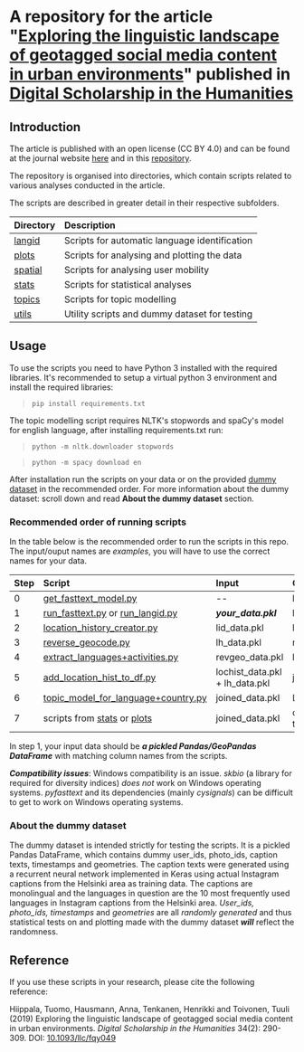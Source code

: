 # A repository for the article "[Exploring the linguistic landscape of geotagged social media content in urban environments](https://doi.org/10.1093/llc/fqy049)" published in [Digital Scholarship in the Humanities](https://academic.oup.com/dsh)

## Introduction

The article is published with an open license (CC BY 4.0) and can be found at the journal website [here](https://doi.org/10.1093/llc/fqy049) and in this [repository](hiippala-etal-2018.pdf).

The repository is organised into directories, which contain scripts related to various analyses conducted in the article.

The scripts are described in greater detail in their respective subfolders.

| Directory | Description |
| :-------- | :---------- |
| [langid](langid)   | Scripts for automatic language identification |
| [plots](plots) | Scripts for analysing and plotting the data |
| [spatial](spatial) | Scripts for analysing user mobility |
| [stats](stats) | Scripts for statistical analyses |
| [topics](topics) | Scripts for topic modelling |
| [utils](utils) | Utility scripts and dummy dataset for testing |

## Usage

To use the scripts you need to have Python 3 installed with the required libraries. It's recommended to setup a virtual python 3 environment and install the required libraries:
>`pip install requirements.txt`

The topic modelling script requires NLTK's stopwords and spaCy's model for english language, after installing requirements.txt run:
>`python -m nltk.downloader stopwords`

>`python -m spacy download en`

After installation run the scripts on your data or on the provided [dummy dataset](utils/dummydata.pkl) in the recommended order. For more information about the dummy dataset: scroll down and read **About the dummy dataset** section. 


### Recommended order of running scripts
In the table below is the recommended order to run the scripts in this repo. The input/ouput names are _examples_, you will have to use the correct names for your data.

| Step | Script | Input | Output |
|:---|:---|:---|:---|
|0|[get_fasttext_model.py](/utils/get_fasttext_model.py)|--|langid/models/lid.176.bin|
|1|[run_fasttext.py](/langid/run_fasttext.py) or [run_langid.py](langid/run_langid.py)|___your_data.pkl___|lid_data.pkl|
|2|[location_history_creator.py](/spatial/location_history_creator.py)|lid_data.pkl|lh_data.pkl|
|3|[reverse_geocode.py](/spatial/reverse_geocode.py)|lh_data.pkl|revgeo_data.pkl|
|4|[extract_languages+activities.py](/spatial/extract_languages+activities.py)|revgeo_data.pkl|lochist_data.pkl|
|5|[add_location_hist_to_df.py](/utils/add_location_hist_to_df.py)|lochist_data.pkl + lh_data.pkl|joined_data.pkl|
|6|[topic_model_for_language+country.py](/topics/topic_model_for_language+country.py)|joined_data.pkl|LaTex table|
|7|scripts from [stats](/stats) or [plots](/plots)|joined_data.pkl|outputs vary (images, text)|

In step 1, your input data should be ___a pickled Pandas/GeoPandas DataFrame___ with matching column names from the scripts. 

___Compatibility issues___: Windows compatibility is an issue. _skbio_ (a library for required for diversity indices) _does not_ work on Windows operating systems. _pyfasttext_ and its dependencies (mainly _cysignals_) can be difficult to get to work on Windows operating systems.

### About the dummy dataset

The dummy dataset is intended strictly for testing the scripts. It is a pickled Pandas DataFrame, which contains dummy user_ids, photo_ids, caption texts, timestamps and geometries. The caption texts were generated using a recurrent neural network implemented in Keras using actual Instagram captions from the Helsinki area as training data. The captions are monolingual and the languages in question are the 10 most frequently used languages in Instagram captions from the Helsinki area. _User_ids, photo_ids, timestamps_ and _geometries_ are all _randomly generated_ and thus statistical tests on and plotting made with the dummy dataset ___will___ reflect the randomness.


## Reference

If you use these scripts in your research, please cite the following reference:

Hiippala, Tuomo, Hausmann, Anna, Tenkanen, Henrikki and Toivonen, Tuuli (2019) Exploring the linguistic landscape of geotagged social media content in urban environments. <i>Digital Scholarship in the Humanities</i> 34(2): 290-309. DOI: [10.1093/llc/fqy049](https://doi.org/10.1093/llc/fqy049)
